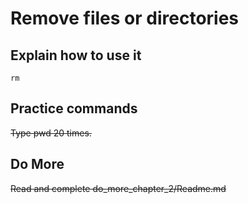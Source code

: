 # Remove files or directories

## Explain how to use it

    rm
    
## Practice commands

~~Type pwd 20 times.~~

## Do More

~~Read and complete do_more_chapter_2/Readme.md~~
